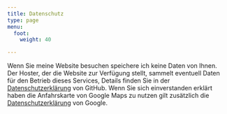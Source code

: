 ```yaml
---
title: Datenschutz
type: page
menu:
  foot:
    weight: 40

---
```

Wenn Sie meine Website besuchen speichere ich keine Daten von Ihnen.
Der Hoster, der die Website zur Verfügung stellt, sammelt eventuell Daten für den Betrieb dieses Services, Details finden Sie in der [Datenschutzerklärung](https://help.github.com/articles/github-privacy-statement/) von GitHub.
Wenn Sie sich einverstanden erklärt haben die Anfahrskarte von Google Maps zu nutzen gilt zusätzlich die [Datenschutzerklärung](https://policies.google.com/privacy?hl=de) von Google.

